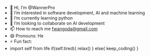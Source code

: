 - 👋 Hi, I’m @WannerPro
- 👀 I’m interested in software development, AI and machine learning
- 🌱 I’m currently learning python 
- 💞️ I’m looking to collaborate on AI development 
- 📫 How to reach me fwangoda@gmail.com
- 😄 Pronouns: He
- ⚡ Fun fact:
-  import self from life
   if(self.tired){
       relax()
   }
   else{
        keep_coding()
  }

<!---
WannerPro/WannerPro is a ✨ special ✨ repository because its `README.md` (this file) appears on your GitHub profile.
You can click the Preview link to take a look at your changes.
--->
